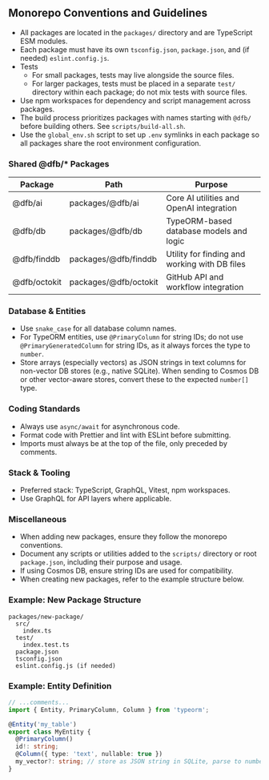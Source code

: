 ## Monorepo Conventions and Guidelines

- All packages are located in the `packages/` directory and are TypeScript ESM modules.
- Each package must have its own `tsconfig.json`, `package.json`, and (if needed) `eslint.config.js`.
- Tests
    - For small packages, tests may live alongside the source files.
    - For larger packages, tests must be placed in a separate `test/` directory within each package; do not mix tests with source files.
- Use npm workspaces for dependency and script management across packages.
- The build process prioritizes packages with names starting with `@dfb/` before building others. See `scripts/build-all.sh`.
- Use the `global_env.sh` script to set up `.env` symlinks in each package so all packages share the root environment configuration.

### Shared @dfb/* Packages
| Package         | Path                          | Purpose                                      |
|----------------|-------------------------------|----------------------------------------------|
| @dfb/ai        | packages/@dfb/ai              | Core AI utilities and OpenAI integration     |
| @dfb/db        | packages/@dfb/db              | TypeORM-based database models and logic      |
| @dfb/finddb    | packages/@dfb/finddb          | Utility for finding and working with DB files|
| @dfb/octokit   | packages/@dfb/octokit         | GitHub API and workflow integration          |

### Database & Entities
- Use `snake_case` for all database column names.
- For TypeORM entities, use `@PrimaryColumn` for string IDs; do not use `@PrimaryGeneratedColumn` for string IDs, as it always forces the type to `number`.
- Store arrays (especially vectors) as JSON strings in text columns for non-vector DB stores (e.g., native SQLite). When sending to Cosmos DB or other vector-aware stores, convert these to the expected `number[]` type.

### Coding Standards
- Always use `async/await` for asynchronous code.
- Format code with Prettier and lint with ESLint before submitting.
- Imports must always be at the top of the file, only preceded by comments.

### Stack & Tooling
- Preferred stack: TypeScript, GraphQL, Vitest, npm workspaces.
- Use GraphQL for API layers where applicable.

### Miscellaneous
- When adding new packages, ensure they follow the monorepo conventions.
- Document any scripts or utilities added to the `scripts/` directory or root `package.json`, including their purpose and usage.
- If using Cosmos DB, ensure string IDs are used for compatibility.
- When creating new packages, refer to the example structure below.

### Example: New Package Structure
```
packages/new-package/
  src/
    index.ts
  test/
    index.test.ts
  package.json
  tsconfig.json
  eslint.config.js (if needed)
```

### Example: Entity Definition
```typescript
// ...comments...
import { Entity, PrimaryColumn, Column } from 'typeorm';

@Entity('my_table')
export class MyEntity {
  @PrimaryColumn()
  id!: string;
  @Column({ type: 'text', nullable: true })
  my_vector?: string; // store as JSON string in SQLite, parse to number[] for Cosmos
}
```
